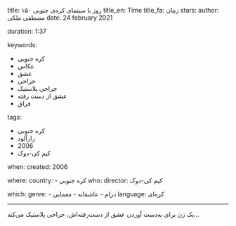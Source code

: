 
title: ۱۵۰ روز با سینمای کره‌ی جنوبی 
title_en: Time 
title_fa: زمان
stars: 
author: مصطفی ملکی
date: 24 february 2021

duration: 1:37

keywords:
  - کره جنوبی
  - عکاس
  - عشق
  - جراحی
  - جراحی پلاستیک
  - عشق از دست رفته
  - فراق
  
tags:
  - کره جنوبی
  - رازآلود
  - 2006
  - کیم کی-دوک

when:
  created: 2006

where:
  country: 
    - کره جنوبی 
who:
  director: کیم کی-دوک

which:
  genre:
    - درام
    - عاشقانه
    - معمایی
  language: کره‌ای

---

یک زن برای به‌دست آوردن عشق از دست‌رفته‌اش، جراحی پلاستیک می‌کند...
